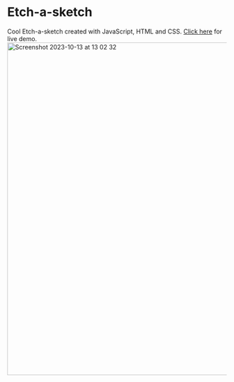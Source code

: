 # Etch-a-sketch

Cool Etch-a-sketch created with JavaScript, HTML and CSS. <a href="https://gurtajs.github.io/Etch-a-sketch/">Click here</a> for live demo.
<img width="765" alt="Screenshot 2023-10-13 at 13 02 32" src="https://github.com/Gurtajs/Etch-a-sketch/assets/94930602/43bd0156-aeca-4f70-aa95-ced3ed0a6da0">
